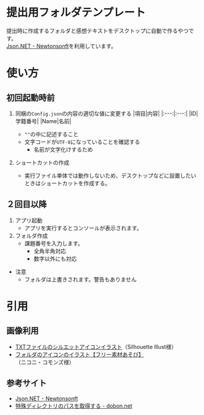 # 提出用フォルダテンプレート
提出時に作成するフォルダと感想テキストをデスクトップに自動で作るやつです。<br>
[Json.NET - Newtonsonft](https://www.newtonsoft.com/json)を利用しています。
# 使い方
## 初回起動時前
1. 同梱の`Config.json`の内容の適切な値に変更する
    |項目|内容|
    |:---:|:---:|
    |ID|学籍番号|
    |Name|名前|
    * `""`の中に記述すること
    * 文字コードが`UTF-8`になっていることを確認する
      * 名前が文字化けするため

2. ショートカットの作成
    * 実行ファイル単体では動作しないため、デスクトップなどに設置したいときはショートカットを作成する。

## ２回目以降
1. アプリ起動
   * アプリを実行するとコンソールが表示されます。
2. フォルダ作成
   * 課題番号を入力します。
     * 全角半角対応
     * 数字以外にも対応
* 注意
  * フォルダは上書きされます。警告もありません 

# 引用
## 画像利用
* [TXTファイルのシルエットアイコンイラスト](https://www.silhouette-illust.com/illust/15372)（Silhouette Illust様）
* [フォルダのアイコンのイラスト【フリー素材あそび】](https://commons.nicovideo.jp/material/nc269594)（ニコニ・コモンズ様）

## 参考サイト
* [Json.NET - Newtonsonft](https://www.newtonsoft.com/json)
* [特殊ディレクトリのパスを取得する - dobon.net](https://dobon.net/vb/dotnet/file/getfolderpath.html)
